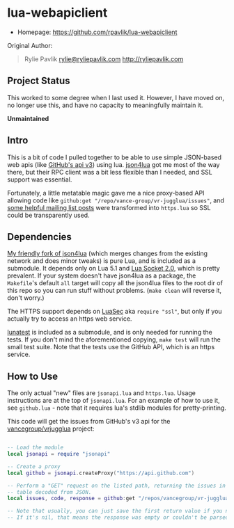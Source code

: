 lua-webapiclient
================

* Homepage: <https://github.com/rpavlik/lua-webapiclient>

Original Author:

> Rylie Pavlik <rylie@ryliepavlik.com>
> <http://ryliepavlik.com>

Project Status
--------------

This worked to some degree when I last used it.
However, I have moved on, no longer use this, and have no capacity
to meaningfully maintain it.

**Unmaintained**

Intro
-----

This is a bit of code I pulled together to be able to use simple JSON-based
web apis (like [GitHub's api v3][ghapi3]) using lua. [json4lua][] got me
most of the way there, but their RPC client was a bit less flexible than
I needed, and SSL support was essential.

Fortunately, a little metatable magic gave me a nice proxy-based API allowing code like `github:get "/repo/vance-group/vr-jugglua/issues"`, and [some
helpful mailing list posts][luamlssl] were transformed into `https.lua` so SSL could be transparently used.

[ghapi3]:http://developer.github.com/v3/
[json4lua]:http://json.luaforge.net/
[luamlssl]:http://lua-users.org/lists/lua-l/2009-02/msg00270.html

Dependencies
------------
[My friendly fork of json4lua][myjson] (which merges changes from the
existing network and does minor tweaks) is pure Lua, and is included as
a submodule. It depends only on Lua 5.1 and [Lua Socket 2.0][luasocket],
which is pretty prevalent. If your system doesn't have json4lua as a
package, the `Makefile`'s default `all` target will copy all the
json4lua files to the root dir of this repo so you can run stuff without
problems. (`make clean` will reverse it, don't worry.)

The HTTPS support depends on [LuaSec] aka `require "ssl"`, but only if
you actually try to access an https web service.

[lunatest][] is included as a submodule, and is only needed for running
the tests. If you don't mind the aforementioned copying, `make test`
will run the small test suite. Note that the tests use the GitHub API,
which is an https service.

[myjson]:https://github.com/rpavlik/json
[luasocket]:http://w3.impa.br/~diego/software/luasocket/home.html
[LuaSec]:https://github.com/brunoos/luasec/wiki
[lunatest]:https://github.com/silentbicycle/lunatest

How to Use
----------
The only actual "new" files are `jsonapi.lua` and `https.lua`. Usage
instructions are at the top of `jsonapi.lua`. For an example of how to
use it, see `github.lua` - note that it requires lua's stdlib modules
for pretty-printing.

This code will get the issues from GitHub's v3 api for the [vancegroup/vrjugglua][vrjlua] project:

```lua

-- Load the module
local jsonapi = require "jsonapi"

-- Create a proxy
local github = jsonapi.createProxy("https://api.github.com")

-- Perform a "GET" request on the listed path, returning the issues in a
-- table decoded from JSON.
local issues, code, response = github:get "/repos/vancegroup/vr-jugglua/issues"

-- Note that usually, you can just save the first return value if you need any at all.
-- If it's nil, that means the response was empty or couldn't be parsed by json4lua.

```

[vrjlua]:https://github.com/vancegroup/vr-jugglua

